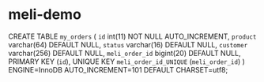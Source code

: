 meli-demo
=========

CREATE TABLE `my_orders` (
  `id` int(11) NOT NULL AUTO_INCREMENT,
  `product` varchar(64) DEFAULT NULL,
  `status` varchar(16) DEFAULT NULL,
  `customer` varchar(256) DEFAULT NULL,
  `meli_order_id` bigint(20) DEFAULT NULL,
  PRIMARY KEY (`id`),
  UNIQUE KEY `meli_order_id_UNIQUE` (`meli_order_id`)
) ENGINE=InnoDB AUTO_INCREMENT=101 DEFAULT CHARSET=utf8;